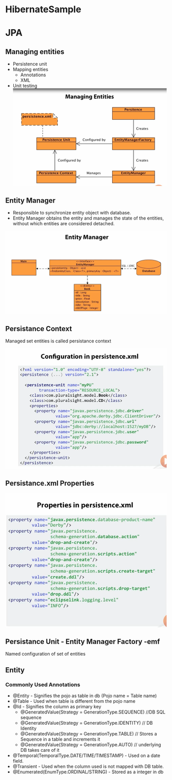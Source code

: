 # HibernateSample

# JPA

## Managing entities
- Persistence unit
- Mapping entities
  - Annotations
  - XML
- Unit testing
![alt text](https://github.com/sasi86/HibernateSample/blob/master/jpa/jpa_images/1.Managing%20Entities.png)


## Entity Manager
- Responsible to synchronize entity object with database.
- Entity Manager obtains the entity and manages the state of the entities, without which entities are considered detached.

![alt text](https://github.com/sasi86/HibernateSample/blob/master/jpa/jpa_images/2.Entity%20Manager.png)

## Persistance Context
Managed set entities is called persistance context

![alt text](https://github.com/sasi86/HibernateSample/blob/master/jpa/jpa_images/3.Persistance_xml.png)

## Persistance.xml Properties

![alt text](https://github.com/sasi86/HibernateSample/blob/master/jpa/jpa_images/4.props_persistance.png)

## Persistance Unit - Entity Manager Factory -emf
Named configuration of set of entities

## Entity

### Commonly Used Annotations

- @Entity - Signifies the pojo as table in db (Pojo name = Table name)
- @Table - Used when table is different from the pojo name
- @Id - Signifies the column as primary key
  - @GeneratedValue(Strategy = GenerationType.SEQUENCE) //DB SQL sequence 
  - @GeneratedValue(Strategy = GenerationType.IDENTITY) // DB Identity
  - @GeneratedValue(Strategy = GenerationType.TABLE) // Stores a Sequence in a table and increments it
  - @GeneratedValue(Strategy = GenerationType.AUTO) // underlying DB takes care of it
- @Temporal(TemporalType.DATE/TIME/TIMESTAMP) - Used on a date field.
- @Transient - Used when the column used is  not mapped with DB table.
- @Enumerated(EnumType.ORDINAL/STRING) - Stored as a integer in db


